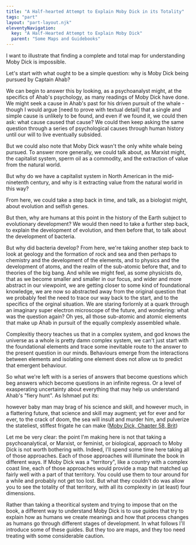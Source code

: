 ```yaml
---
title: "A Half-hearted Attempt to Explain Moby Dick in its Totality"
tags: "part"
layout: "part-layout.njk"
eleventyNavigation:
  key: "A Half-Hearted Attempt to Explain Moby Dick"
  parent: "Some Maps and Guidebooks"
---
```


I want to illustrate that finding a complete and total map for understanding Moby Dick is impossible.

Let's start with what ought to be a simple question: why is Moby Dick being pursued by Captain Ahab?

We can begin to answer this by looking, as a psychoanalyst might, at the specifics of Ahab's psychology, as many readings of Moby Dick have done. We might seek a cause in Ahab's past for his driven pursuit of the whale - though I would argue \[need to prove with textual detail\] that a single and simple cause is unlikely to be found, and even if we found it, we could then ask: what cause caused that cause? We could then keep asking the same question through a series of psychological causes through human history until our will to live eventually subsided.

But we could also note that Moby Dick wasn't the only white whale being pursued. To answer more generally, we could talk about, as Marxist might, the capitalist system, sperm oil as a commodity, and the extraction of value from the natural world.

But why do we have a capitalist system in North American in the mid-ninetenth century, and why is it extracting value from the natural world in this way?

From here, we could take a step back in time, and talk, as a biologist might, about evolution and selfish genes.

But then, why are humans at this point in the history of the Earth subject to evolutionary development? We would then need to take a further step back, to explain the development of evolution, and then before that, to talk about the development of bacteria.

But why did bacteria develop? From here, we're taking another step back to look at geology and the formation of rock and sea and then perhaps to chemistry and the development of the elements, and to physics and the development of atoms, and the realm of the sub-atomic before that, and to theories of the big bang. And while we might feel, as some physicists do, that as we become smaller and smaller in our focus, and wider and more abstract in our viewpoint, we are getting closer to some kind of foundational knowledge, we are now so abstracted away from the original question that we probably feel the need to trace our way back to the start, and to the specifics of the orginal situation. We are staring forlornly at a quark through an imaginary super electron microscope of the future, and wondering: what was the question again? Oh yes, all those sub-atomic and atomic elements that make up Ahab in pursuit of the equally complexly assembled whale.

Complexitiy theory teaches us that in a complex system, and god knows the universe as a whole is pretty damn complex system, we can't just start with the foundational elements and trace some inevitable route to the answer to the present question in our minds. Behaviours emerge from the interactions between elements and isolating one element does not allow us to predict that emergent behaviour.

So what we're left with is a series of answers that become questions which beg answers which become questions in an infinite regress. Or a level of exasperating uncertainty about everything that may help us understand Ahab's "fiery hunt". As Ishmael put its:

however baby man may brag of his science and skill, and however much, in a flattering future, that science and skill may augment; yet for ever and for ever, to the crack of doom, the sea will insult and murder him, and pulverize the stateliest, stiffest frigate he can make ([Moby Dick, Chapter 58, Brit](https://www.gutenberg.org/cache/epub/2489/pg2489-images.html#id01316))

Let me be very clear: the point I'm making here is not that taking a psychoanalytical, or Marxist, or feminist, or biological, approach to Moby Dick is not worth bothering with. Indeed, I'll spend some time here taking all of those approaches. Each of those approaches will illuminate the book in different ways. If Moby Dick was a "territory", like a country with a complex coast line, each of those approaches would provide a map that matched up fairly well with a part of that territory. You could use them to tour around for a while and probably not get too lost. But what they couldn't do was allow you to see the totality of that territory, with all its complexity in (at least) four dimensions.

Rather than taking a theoritical system and trying to impose that on the book, a different way to understand Moby Dick is to use guides that try to explain how as humans we create meanings and how that process changes as humans go through different stages of development. In what follows I'll introduce some of these guides. But they too are maps, and they too need treating with some considerable caution.
